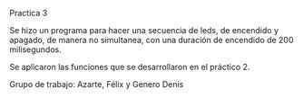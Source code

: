 Practica 3

Se hizo un programa para hacer una secuencia de leds, de encendido y apagado, de manera no simultanea, con una duración de encendido de 200 milisegundos.

Se aplicaron las funciones que se desarrollaron en el práctico 2.

Grupo de trabajo: Azarte, Félix y Genero Denis
